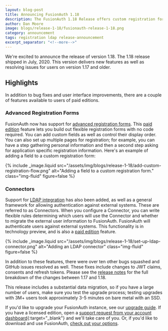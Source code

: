```yaml
---
layout: blog-post
title: Announcing FusionAuth 1.18
description: The FusionAuth 1.18 Release offers custom registration forms, syncing with LDAP and more.
author: Dan Moore
image: blogs/release-1-18/fusionauth-release-1-18.png
category: announcement
tags: registration ldap release-announcement
excerpt_separator: "<!--more-->"
---
```


We're excited to announce the release of version 1.18. The 1.18 release shipped in July, 2020. This version delivers new features as well as resolving issues for users on version 1.17 and older.

<!--more-->

## Highlights

In addition to bug fixes and user interface improvements, there are a couple of features available to users of paid editions.

### Advanced Registration Forms 

FusionAuth now has support for [advanced registration forms](/docs/v1/tech/apis/forms). This [paid edition](/pricing) feature lets you build out flexible registration forms with no code required. You can add custom fields as well as control their display order. You can also set up multiple pages for registration; for example, you can have a step gathering personal information and then a second step asking for application specific registration information. Here's an example of adding a field to a custom registration form:

{% include _image.liquid src="/assets/img/blogs/release-1-18/add-custom-registration-flow.png" alt="Adding a field to a custom registration form." class="img-fluid" figure=false %}

### Connectors

Support for [LDAP integration](/docs/v1/tech/apis/connectors/ldap) has also been added, as well as a general framework for allowing authentication against external systems. These are referred to as Connectors. When you configure a Connector, you can write flexible rules determining which users will use the Connector and whether to migrate the external user information to FusionAuth. FusionAuth will authenticate users against external systems. This functionality is in technology preview, and is also a [paid edition](/pricing) feature. 

{% include _image.liquid src="/assets/img/blogs/release-1-18/set-up-ldap-connector.png" alt="Adding an LDAP connector" class="img-fluid" figure=false %}

In addition to these features, there were over ten other bugs squashed and GitHub issues resolved as well. These fixes include changes to JWT claims, consents and refresh tokens. Please see the [release notes](/docs/v1/tech/release-notes) for the full breakdown of the changes between 1.17 and 1.18. 

This release includes a substantial data migration, so if you have a large number of users, make sure you test the upgrade process; testing upgrades with 3M+ users took approximately 3-5 minutes on bare metal with an SSD. 

If you'd like to upgrade your FusionAuth instance, see our [upgrade guide](/docs/v1/tech/admin-guide/upgrade). If you have a licensed edition, open a [support request from your account dashboard](https://account.fusionauth.io){:target="_blank"} and we'll take care of you. Or, if you'd like to download and use FusionAuth, [check out your options](/pricing).
